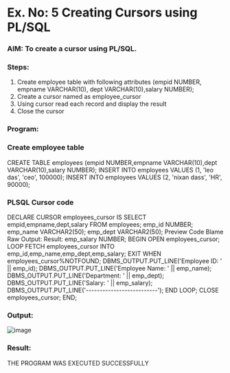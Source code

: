 # Ex. No: 5 Creating Cursors using PL/SQL

### AIM: To create a cursor using PL/SQL.

### Steps:
1. Create employee table with following attributes (empid NUMBER, empname VARCHAR(10), dept VARCHAR(10),salary NUMBER);
2. Create a cursor named as employee_cursor
3. Using cursor read each record and display the result
4. Close the cursor

### Program:

### Create employee table
CREATE TABLE employees (empid NUMBER,empname VARCHAR(10),dept
VARCHAR(10),salary NUMBER);
INSERT INTO employees VALUES (1, 'leo das', 'ceo', 100000);
INSERT INTO employees VALUES (2, 'nixan dass', 'HR', 90000);
### PLSQL Cursor code
DECLARE
CURSOR employees_cursor IS
SELECT empid,empname,dept,salary
FROM employees;
emp_id NUMBER;
emp_name VARCHAR2(50);
emp_dept VARCHAR2(50);
Preview Code Blame Raw
Output:
Result:
emp_salary NUMBER;
BEGIN
OPEN employees_cursor;
LOOP
FETCH employees_cursor INTO
emp_id,emp_name,emp_dept,emp_salary;
EXIT WHEN employees_cursor%NOTFOUND;
DBMS_OUTPUT.PUT_LINE('Employee ID: ' || emp_id);
DBMS_OUTPUT.PUT_LINE('Employee Name: ' || emp_name);
DBMS_OUTPUT.PUT_LINE('Department: ' || emp_dept);
DBMS_OUTPUT.PUT_LINE('Salary: ' || emp_salary);
DBMS_OUTPUT.PUT_LINE('--------------------------');
END LOOP;
CLOSE employees_cursor;
END;
### Output:
![image](https://github.com/dineshgl/Ex-6-Creating-Cursors-using-PL-SQL/assets/118668751/e3a881db-b7a2-4091-90e0-0e2839be75f1)

### Result:
THE PROGRAM WAS EXECUTED SUCCESSFULLY
